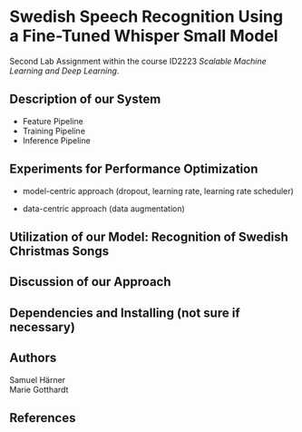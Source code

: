 # Swedish Speech Recognition Using a Fine-Tuned Whisper Small Model
Second Lab Assignment within the course ID2223 *Scalable Machine Learning and Deep Learning*.

## Description of our System

- Feature Pipeline
- Training Pipeline
- Inference Pipeline

## Experiments for Performance Optimization

- model-centric approach (dropout, learning rate, learning rate scheduler)
  
- data-centric approach (data augmentation)

## Utilization of our Model: Recognition of Swedish Christmas Songs

## Discussion of our Approach

## Dependencies and Installing (not sure if necessary)

## Authors
Samuel Härner\
Marie Gotthardt

## References


